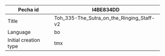 |Pecha id | I4BE834DD
| --- | --- 
|Title | Toh_335-The_Sutra_on_the_Ringing_Staff-v2 
|Language | bo
|Initial creation type | tmx